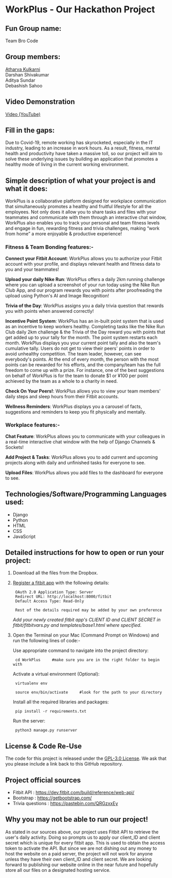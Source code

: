 # WorkPlus - Our Hackathon Project

## Fun Group name:

Team Bro Code

## Group members:

[Atharva Kulkarni](https://www.linkedin.com/in/atharva-kulkarni-0b292320a?lipi=urn%3Ali%3Apage%3Ad_flagship3_profile_view_base_contact_details%3BMUievu70QISmeuJcTVXlDQ%3D%3D)  
Darshan Shivakumar  
Aditya Sundar  
Debashish Sahoo 

## Video Demonstration
[Video (YouTube)](https://youtu.be/RHhPdILZCoQ)

## Fill in the gaps:


Due to Covid-19, remote working has skyrocketed, especially in the IT industry, leading to an increase in work hours. As a result, fitness, mental health and productivity have taken a massive toll, so our project will aim to solve these underlying issues by building an application that promotes a healthy mode of living in the current working environment.

## Simple description of what your project is and what it does:

WorkPlus is a collaborative platform designed for workplace communication that simultaneously promotes a healthy and fruitful lifestyle for all the employees. Not only does it allow you to share tasks and files with your teammates and communicate with them through an interactive chat window, WorkPlus also enables you to track your personal and team fitness levels and engage in fun, rewarding fitness and trivia challenges, making “work from home” a more enjoyable & productive experience!


### Fitness & Team Bonding features:-

**Connect your Fitbit Account**: WorkPlus allows you to authorize your Fitbit account with your profile, and displays relevant health and fitness data to you and your teammates! 

**Upload your daily Nike Run**: WorkPlus offers a daily 2km running challenge where you can upload a screenshot of your run today using the Nike Run Club App, and our program rewards you with points after proofreading the upload using Python's AI and Image Recognition!

**Trivia of the Day**: WorkPlus assigns you a daily trivia question that rewards you with points when answered correctly!

**Incentive Point System**: WorkPlus has an in-built point system that is used as an incentive to keep workers healthy. Completing tasks like the Nike Run Club daily 2km challenge & the Trivia of the Day reward you with points that get added up to your tally for the month. The point system restarts each month. WorkPlus displays you your current point tally and also the team's cumulative tally. Users do not get to view their peers' points in order to avoid unhealthy competition. The team leader, however, can see everybody's points. At the end of every month, the person with the most points can be rewarded for his efforts, and the company/team has the full freedom to come up with a prize. For instance, one of the best suggestions on behalf of WorkPlus is for the team to donate $1 or ¥100 per point achieved by the team as a whole to a charity in need.

**Check On Your Peers!**: WorkPlus allows you to view your team members' daily steps and sleep hours from their Fitbit accounts.

**Wellness Reminders**: WorkPlus displays you a carousel of facts, suggestions and reminders to keep you fit physically and mentally.


### Workplace features:-

**Chat Feature**: WorkPlus allows you to communicate with your colleagues in a real-time interactive chat window with the help of Django Channels & Sockets!

**Add Project & Tasks**: WorkPlus allows you to add current and upcoming projects along with daily and unfinished tasks for everyone to see.

**Upload Files**: WorkPlus allows you add files to the dashboard for everyone to see.


## Technologies/Software/Programming Languages used:

- Django  
- Python   	   
- HTML    
- CSS     
- JavaScript  

## Detailed instructions for how to open or run your project:

1. Download all the files from the Dropbox.

2. [Register a fitbit app](https://dev.fitbit.com/apps/new) with the following details:
		
		OAuth 2.0 Application Type: Server
		Redirect URL: http://localhost:8000/fitbit
		Default Access Type: Read-Only
		
		Rest of the details required may be added by your own preference
		
	
	_Add your newly created fitbit app's CLIENT ID and CLIENT SECRET in fitbit/fitbitvars.py and templates/base1.html where specified._
	
3. Open the Terminal on your Mac (Command Prompt on Windows) and run the following lines of code:-


	Use appropriate command to navigate into the project directory: 
 
		cd WorkPlus		#make sure you are in the right folder to begin with


	Activate a virtual environment (Optional): 

		virtualenv env  
                     
		source env/bin/activate		#look for the path to your directory 

	
	Install all the required libraries and packages:
		
		pip install -r requirements.txt
			

	Run the server:

		python3 manage.py runserver   

## License & Code Re-Use
The code for this project is released under the [GPL-3.0 License](./LICENSE). We ask that you please include a link back to this GitHub repository.

## Project official sources

- Fitbit API : https://dev.fitbit.com/build/reference/web-api/
- Bootstrap : https://getbootstrap.com/
- Trivia questions : https://pastebin.com/QRGzxxEy

## Why you may not be able to run our project!
As stated in our sources above, our project uses Fitbit API to retrieve the user's daily activity. Doing so prompts us to apply our client_ID and client secret which is unique for every fitbit app. This is used to obtain the access token to activate the API. But since we are not dishing out any money to host the website on a paid server, the project will not work for anyone unless they have their own client_ID and client secret. We are looking forward to publishing our website online in the near future and hopefully store all our files on a designated hosting service.
	 
